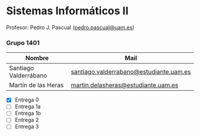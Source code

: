 # Sistemas Informáticos II

Profesor: Pedro J. Pascual (pedro.pascual@uam.es)

### Grupo 1401

Nombre | Mail
------------------------------ | ------------------------------
Santiago Valderrábano | santiago.valderrabano@estudiante.uam.es
Martín de las Heras | martin.delasheras@estudiante.uam.es

- [x] Entrega 0
- [ ] Entrega 1a
- [ ] Entrega 1b
- [ ] Entrega 2
- [ ] Entrega 3
